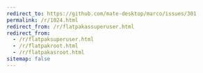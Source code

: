 ```yaml
---
redirect_to: https://github.com/mate-desktop/marco/issues/301
permalink: /r/1024.html
redirect_from: /r/flatpakassuperuser.html
redirect_from: 
  - /r/flatpaksuperuser.html
  - /r/flatpakroot.html
  - /r/flatpakasroot.html
sitemap: false
---
```

